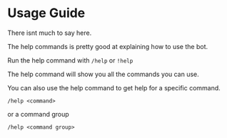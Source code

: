 # Usage Guide

There isnt much to say here.

The help commands is pretty good at explaining how to use the bot.

Run the help command with `/help` or `!help`

The help command will show you all the commands you can use.

You can also use the help command to get help for a specific command.

`/help <command>`

or a command group

`/help <command group>`
